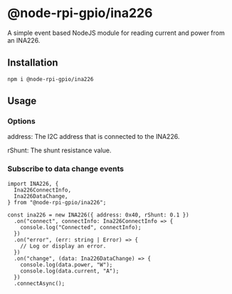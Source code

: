 # @node-rpi-gpio/ina226

A simple event based NodeJS module for reading current and power from an INA226.

## Installation

```
npm i @node-rpi-gpio/ina226
```

## Usage
### Options
address: The I2C address that is connected to the INA226.

rShunt: The shunt resistance value.

### Subscribe to data change events

```
import INA226, {
  Ina226ConnectInfo,
  Ina226DataChange,
} from "@node-rpi-gpio/ina226";

const ina226 = new INA226({ address: 0x40, rShunt: 0.1 })
  .on("connect", connectInfo: Ina226ConnectInfo => {
    console.log("Connected", connectInfo);
  })
  .on("error", (err: string | Error) => {
    // Log or display an error.
  })
  .on("change", (data: Ina226DataChange) => {
    console.log(data.power, "W");
    console.log(data.current, "A");
  })
  .connectAsync();
```
